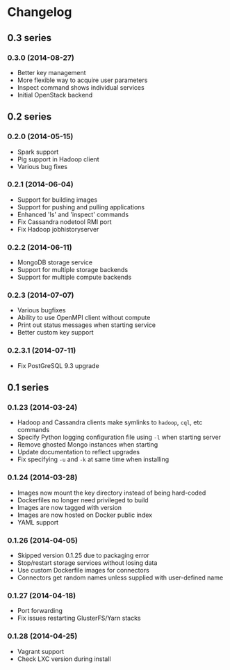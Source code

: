 # Changelog

## 0.3 series

### 0.3.0 (2014-08-27)

- Better key management
- More flexible way to acquire user parameters
- Inspect command shows individual services
- Initial OpenStack backend

## 0.2 series

### 0.2.0 (2014-05-15)

- Spark support
- Pig support in Hadoop client
- Various bug fixes

### 0.2.1 (2014-06-04)

- Support for building images
- Support for pushing and pulling applications
- Enhanced  'ls' and 'inspect' commands
- Fix Cassandra nodetool RMI port
- Fix Hadoop jobhistoryserver

### 0.2.2 (2014-06-11)

- MongoDB storage service
- Support for multiple storage backends
- Support for multiple compute backends

### 0.2.3 (2014-07-07)

- Various bugfixes
- Ability to use OpenMPI client without compute
- Print out status messages when starting service
- Better custom key support

### 0.2.3.1 (2014-07-11)

- Fix PostGreSQL 9.3 upgrade

## 0.1 series

### 0.1.23 (2014-03-24)

- Hadoop and Cassandra clients make symlinks to `hadoop`, `cql`, etc commands
- Specify Python logging configuration file using `-l` when starting server
- Remove ghosted Mongo instances when starting
- Update documentation to reflect upgrades
- Fix specifying `-u` and `-k` at same time when installing

### 0.1.24 (2014-03-28)

- Images now mount the key directory instead of being hard-coded
- Dockerfiles no longer need privileged to build
- Images are now tagged with version
- Images are now hosted on Docker public index
- YAML support

### 0.1.26 (2014-04-05)

- Skipped version 0.1.25 due to packaging error
- Stop/restart storage services without losing data
- Use custom Dockerfile images for connectors
- Connectors get random names unless supplied with user-defined name

### 0.1.27 (2014-04-18)

- Port forwarding
- Fix issues restarting GlusterFS/Yarn stacks

### 0.1.28 (2014-04-25)

- Vagrant support
- Check LXC version during install

